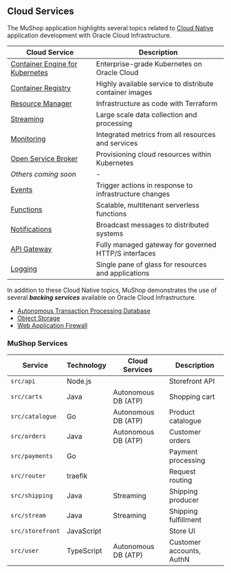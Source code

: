 ## Cloud Services

The MuShop application highlights several topics related to [Cloud Native](https://www.oracle.com/cloud/cloud-native/) application
development with Oracle Cloud Infrastructure.

| Cloud Service | Description |
|--|--|
| [Container Engine for Kubernetes](https://www.oracle.com/cloud/compute/container-engine-kubernetes.html) | Enterprise-grade Kubernetes on Oracle Cloud |
| [Container Registry](https://www.oracle.com/cloud/compute/container-registry.html) | Highly available service to distribute container images |
| [Resource Manager](https://www.oracle.com/cloud/systems-management/resource-manager/) | Infrastructure as code with Terraform |
| [Streaming](https://www.oracle.com/big-data/streaming/) | Large scale data collection and processing |
| [Monitoring](https://www.oracle.com/cloud/systems-management/monitoring/) | Integrated metrics from all resources and services |
| [Open Service Broker](https://github.com/oracle/oci-service-broker) | Provisioning cloud resources within Kubernetes |
| _Others coming soon_ | - |
| [Events](https://www.oracle.com/cloud-native/events-service/) | Trigger actions in response to infrastructure changes |
| [Functions](https://www.oracle.com/cloud-native/functions/) | Scalable, multitenant serverless functions |
| [Notifications](https://www.oracle.com/cloud/systems-management/notifications/) | Broadcast messages to distributed systems |
| [API Gateway](https://www.oracle.com/cloud/integration/api-platform-cloud/) | Fully managed gateway for governed HTTP/S interfaces |
| [Logging](https://go.oracle.com/LP=78019?elqCampaignId=179851) | Single pane of glass for resources and applications |

In addition to these Cloud Native topics, MuShop demonstrates the use of several
**_backing services_**  available on Oracle Cloud Infrastructure.

- [Autonomous Transaction Processing Database](https://www.oracle.com/database/autonomous-transaction-processing.html)
- [Object Storage](https://www.oracle.com/cloud/storage/object-storage.html)
- [Web Application Firewall](https://www.oracle.com/cloud/security/cloud-services/web-application-firewall.html)

<!-- - [Health Checks](https://www.oracle.com/cloud/networking/health-checks.html) -->
<!-- - [Email Delivery](https://www.oracle.com/cloud/networking/email-delivery.html) -->

### MuShop Services

| Service | Technology  | Cloud Services | Description |
| --- | --- | --- | --- |
| `src/api` | Node.js   | | Storefront API |
| `src/carts` | Java | Autonomous DB (ATP) | Shopping cart |
| `src/catalogue` | Go | Autonomous DB (ATP) | Product catalogue |
| `src/orders` | Java | Autonomous DB (ATP)   | Customer orders |
| `src/payments` | Go | | Payment processing |
| `src/router` | traefik  |  | Request routing |
| `src/shipping` | Java | Streaming | Shipping producer |
| `src/stream` | Java | Streaming | Shipping fulfillment |
| `src/storefront` | JavaScript  |  | Store UI |
| `src/user` | TypeScript | Autonomous DB (ATP)  | Customer accounts, AuthN |
